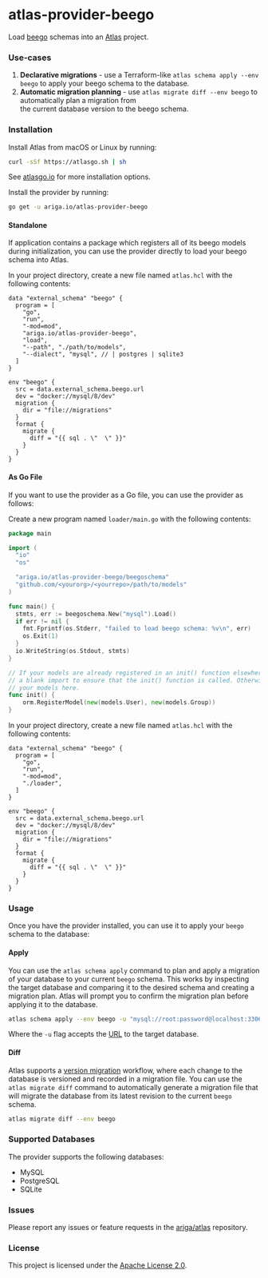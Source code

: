 # atlas-provider-beego

Load [beego](https://github.com/beego/beego) schemas into an [Atlas](https://atlasgo.io) project.

### Use-cases
1. **Declarative migrations** - use a Terraform-like `atlas schema apply --env beego` to apply your beego schema to the database.
2. **Automatic migration planning** - use `atlas migrate diff --env beego` to automatically plan a migration from  
  the current database version to the beego schema.

### Installation

Install Atlas from macOS or Linux by running:
```bash
curl -sSf https://atlasgo.sh | sh
```
See [atlasgo.io](https://atlasgo.io/getting-started#installation) for more installation options.

Install the provider by running:
```bash
go get -u ariga.io/atlas-provider-beego
``` 

#### Standalone 

If application contains a package which registers all of its beego models during initialization,
you can use the provider directly to load your beego schema into Atlas. 

In your project directory, create a new file named `atlas.hcl` with the following contents:

```hcl
data "external_schema" "beego" {
  program = [
    "go",
    "run",
    "-mod=mod",
    "ariga.io/atlas-provider-beego",
    "load",
    "--path", "./path/to/models",
    "--dialect", "mysql", // | postgres | sqlite3
  ]
}

env "beego" {
  src = data.external_schema.beego.url
  dev = "docker://mysql/8/dev"
  migration {
    dir = "file://migrations"
  }
  format {
    migrate {
      diff = "{{ sql . \"  \" }}"
    }
  }
}
```

#### As Go File

If you want to use the provider as a Go file, you can use the provider as follows:

Create a new program named `loader/main.go` with the following contents:

```go
package main

import (
  "io"
  "os"

  "ariga.io/atlas-provider-beego/beegoschema"
  "github.com/<yourorg>/<yourrepo>/path/to/models"
)

func main() {
  stmts, err := beegoschema.New("mysql").Load()
  if err != nil {
    fmt.Fprintf(os.Stderr, "failed to load beego schema: %v\n", err)
    os.Exit(1)
  }
  io.WriteString(os.Stdout, stmts)
}

// If your models are already registered in an init() function elsewhere, you can simply use
// a blank import to ensure that the init() function is called. Otherwise, you can register
// your models here.
func init() {
	orm.RegisterModel(new(models.User), new(models.Group))
}
```

In your project directory, create a new file named `atlas.hcl` with the following contents:

```hcl
data "external_schema" "beego" {
  program = [
    "go",
    "run",
    "-mod=mod",
    "./loader",
  ]
}

env "beego" {
  src = data.external_schema.beego.url
  dev = "docker://mysql/8/dev"
  migration {
    dir = "file://migrations"
  }
  format {
    migrate {
      diff = "{{ sql . \"  \" }}"
    }
  }
}
```

### Usage

Once you have the provider installed, you can use it to apply your `beego` schema to the database:

#### Apply

You can use the `atlas schema apply` command to plan and apply a migration of your database to
your current `beego` schema. This works by inspecting the target database and comparing it to the
desired schema and creating a migration plan. Atlas will prompt you to confirm the migration plan
before applying it to the database.

```bash
atlas schema apply --env beego -u "mysql://root:password@localhost:3306/mydb"
```
Where the `-u` flag accepts the [URL](https://atlasgo.io/concepts/url) to the
target database.

#### Diff

Atlas supports a [version migration](https://atlasgo.io/concepts/declarative-vs-versioned#versioned-migrations) 
workflow, where each change to the database is versioned and recorded in a migration file. You can use the
`atlas migrate diff` command to automatically generate a migration file that will migrate the database
from its latest revision to the current `beego` schema.

```bash
atlas migrate diff --env beego 
```

### Supported Databases

The provider supports the following databases:
* MySQL
* PostgreSQL
* SQLite

### Issues

Please report any issues or feature requests in the [ariga/atlas](https://github.com/ariga/atlas/issues) repository.

### License

This project is licensed under the [Apache License 2.0](LICENSE).
